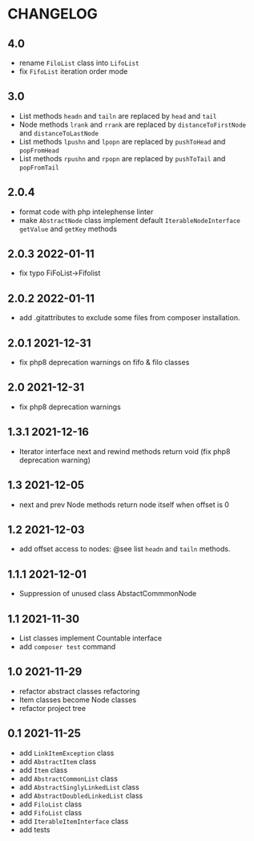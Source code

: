CHANGELOG
=========
4.0
-----
 * rename `FiloList` class into `LifoList`
 * fix `FifoList` iteration order mode  

3.0
-----
 * List methods `headn` and `tailn` are replaced by `head` and `tail` 
 * Node methods `lrank` and `rrank` are replaced by `distanceToFirstNode` and `distanceToLastNode` 
 * List methods `lpushn` and `lpopn` are replaced by `pushToHead` and `popFromHead` 
 * List methods `rpushn` and `rpopn` are replaced by `pushToTail` and `popFromTail`

 
2.0.4
-----
 * format code with php intelephense linter
 * make `AbstractNode` class implement default `IterableNodeInterface` `getValue` and `getKey` methods 

2.0.3 2022-01-11
-----
 * fix typo FiFoList->Fifolist 


2.0.2 2022-01-11
-----
 * add .gitattributes to exclude some files from composer installation.


2.0.1 2021-12-31
-----
 * fix php8 deprecation warnings on fifo & filo classes

2.0 2021-12-31
-----
 * fix php8 deprecation warnings


1.3.1 2021-12-16
-----
 * Iterator interface next and rewind methods return void (fix php8 deprecation warning)

1.3 2021-12-05
-----
 * next and prev Node methods return node itself when offset is 0


1.2 2021-12-03
-----
 * add offset access to nodes: @see list `headn` and `tailn` methods. 


1.1.1 2021-12-01
-----
 * Suppression of unused class AbstactCommmonNode


1.1 2021-11-30
-----
 * List classes implement Countable interface
 * add `composer test` command 


1.0 2021-11-29
-----
 * refactor abstract classes refactoring
 * Item classes become Node classes 
 * refactor project tree 


0.1 2021-11-25
-----
 * add `LinkItemException` class 
 * add `AbstractItem` class 
 * add `Item` class 
 * add `AbstractCommonList` class  
 * add `AbstractSinglyLinkedList` class 
 * add `AbstractDoubledLinkedList` class 
 * add `FiloList` class
 * add `FifoList` class
 * add `IterableItemInterface` class
 * add tests 


 